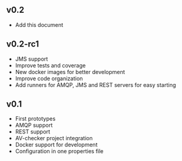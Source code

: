 ## v0.2
 * Add this document

## v0.2-rc1
 * JMS support
 * Improve tests and coverage
 * New docker images for better development
 * Improve code organization
 * Add runners for AMQP, JMS and REST servers for easy starting

## v0.1
 * First prototypes
 * AMQP support
 * REST support
 * AV-checker project integration
 * Docker support for development
 * Configuration in one properties file
